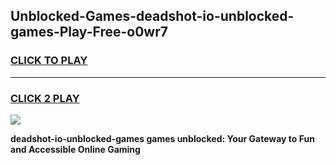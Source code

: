 
## Unblocked-Games-deadshot-io-unblocked-games-Play-Free-o0wr7
<h3>
<a href="https://premium76.site?title=deadshot-io-unblocked-games&ref=20A">CLICK TO PLAY</a></h3>
<hr>

<h3>
<a href="https://premium76.site?title=deadshot-io-unblocked-games&ref=20A">CLICK 2 PLAY</a>
  
</h3>

<a href="https://premium76.site?title=deadshot-io-unblocked-games&ref=20A"><img src="https://clearcache.store/games.png"></a>


**deadshot-io-unblocked-games games unblocked: Your Gateway to Fun and Accessible Online Gaming**
